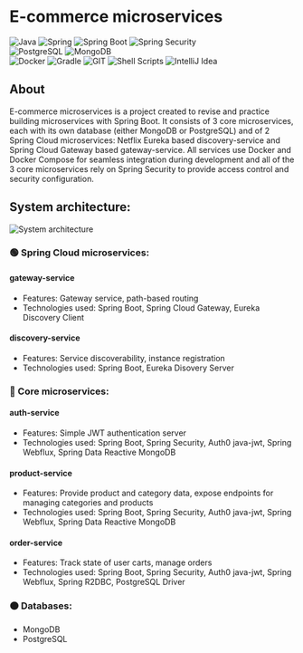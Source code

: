 # E-commerce microservices
![Java](https://img.shields.io/badge/java-%23ED8B00.svg?style=for-the-badge&logo=java&logoColor=white)
![Spring](https://img.shields.io/badge/spring-%236DB33F.svg?style=for-the-badge&logo=spring&logoColor=white)
![Spring Boot](https://img.shields.io/badge/Spring_Boot-F2F4F9?style=for-the-badge&logo=spring-boot)
![Spring Security](https://img.shields.io/badge/Spring_Security-6DB33F?style=for-the-badge&logo=Spring-Security&logoColor=white)  
![PostgreSQL](https://img.shields.io/badge/PostgreSQL-316192?style=for-the-badge&logo=postgresql&logoColor=white)
![MongoDB](https://img.shields.io/badge/MongoDB-%234ea94b.svg?style=for-the-badge&logo=mongodb&logoColor=white)  
![Docker](https://img.shields.io/badge/docker-%230db7ed.svg?style=for-the-badge&logo=docker&logoColor=white)
![Gradle](https://img.shields.io/badge/Gradle-02303A.svg?style=for-the-badge&logo=Gradle&logoColor=white)
![GIT](https://img.shields.io/badge/GIT-E44C30?style=for-the-badge&logo=git&logoColor=white)
![Shell Scripts](https://img.shields.io/badge/Shell_Script-121011?style=for-the-badge&logo=gnu-bash&logoColor=white)
![IntelliJ Idea](https://img.shields.io/badge/IntelliJ_IDEA-000000.svg?style=for-the-badge&logo=intellij-idea&logoColor=white)

## About
E-commerce microservices is a project created to revise and practice building microservices with Spring Boot. It consists of 3 core microservices, each with its own database (either MongoDB or PostgreSQL) and of 2 Spring Cloud microservices: Netflix Eureka based discovery-service and Spring Cloud Gateway based gateway-service. All services use Docker and Docker Compose for seamless integration during development and all of the 3 core microservices rely on Spring Security to provide access control and security configuration.

## System architecture:
![System architecture](https://user-images.githubusercontent.com/67064618/230743524-2b468743-2cc6-4d92-9aae-a551de3754f4.jpeg)
### 🟢 Spring Cloud microservices:
#### gateway-service
- Features: Gateway service, path-based routing
- Technologies used: Spring Boot, Spring Cloud Gateway, Eureka Discovery Client
#### discovery-service
- Features: Service discoverability, instance registration
- Technologies used: Spring Boot, Eureka Disovery Server
### 🔵 Core microservices:
#### auth-service
- Features: Simple JWT authentication server
- Technologies used: Spring Boot, Spring Security, Auth0 java-jwt, Spring Webflux, Spring Data Reactive MongoDB
#### product-service
- Features: Provide product and category data, expose endpoints for managing categories and products
- Technologies used: Spring Boot, Spring Security, Auth0 java-jwt, Spring Webflux, Spring Data Reactive MongoDB
#### order-service
- Features: Track state of user carts, manage orders
- Technologies used: Spring Boot, Spring Security, Auth0 java-jwt, Spring Webflux, Spring R2DBC, PostgreSQL Driver
### 🟠 Databases:
- MongoDB
- PostgreSQL
